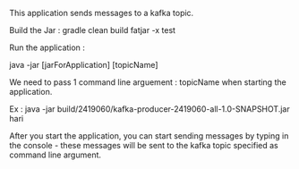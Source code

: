 This application sends messages to a kafka topic.

Build the Jar : gradle clean build fatjar -x test

Run the application :

java -jar [jarForApplication] [topicName]

We need to pass 1 command line arguement : topicName when starting the application.

Ex : java -jar build/2419060/kafka-producer-2419060-all-1.0-SNAPSHOT.jar hari

After you start the application, you can start sending messages by typing in the console - these messages will be sent to the kafka topic specified as
command line argument.